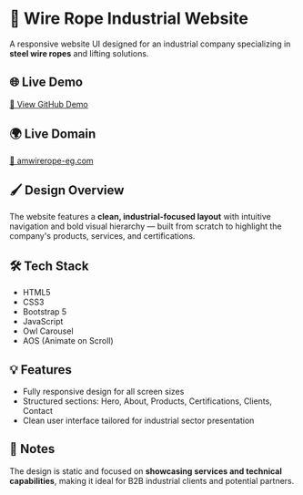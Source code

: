 # 🧵 Wire Rope Industrial Website

A responsive website UI designed for an industrial company specializing in **steel wire ropes** and lifting solutions.

## 🌐 Live Demo  
[🔗 View GitHub Demo](https://a7medsobih.github.io/wire-ropes/)  

## 🌍 Live Domain  
[🔗 amwirerope-eg.com](https://amwirerope-eg.com/)  


## 🖌️ Design Overview
The website features a **clean, industrial-focused layout** with intuitive navigation and bold visual hierarchy — built from scratch to highlight the company's products, services, and certifications.

## 🛠 Tech Stack
- HTML5  
- CSS3  
- Bootstrap 5  
- JavaScript  
- Owl Carousel  
- AOS (Animate on Scroll)

## 💡 Features
- Fully responsive design for all screen sizes  
- Structured sections: Hero, About, Products, Certifications, Clients, Contact  
- Clean user interface tailored for industrial sector presentation  

## 📌 Notes
The design is static and focused on **showcasing services and technical capabilities**, making it ideal for B2B industrial clients and potential partners.
